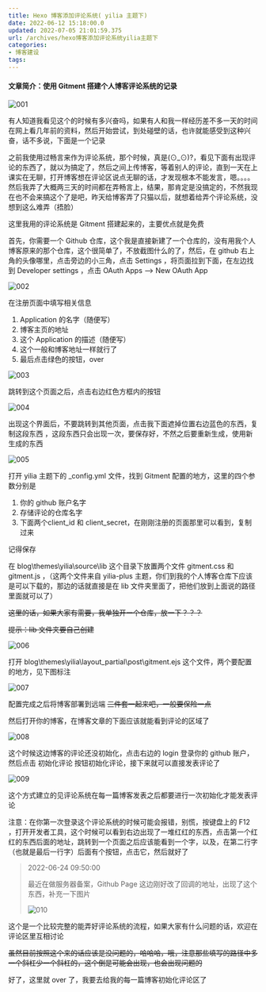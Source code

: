 ```yaml
---
title: Hexo 博客添加评论系统( yilia 主题下)
date: 2022-06-12 15:18:00.0
updated: 2022-07-05 21:01:59.375
url: /archives/hexo博客添加评论系统yilia主题下
categories: 
- 博客建设
tags: 
---
```




#### 文章简介：使用 Gitment 搭建个人博客评论系统的记录

<!--more-->

![001](http://img.shuyepl.com/202207042047046.jpg)

有人知道我看见这个的时候有多兴奋吗，如果有人和我一样经历差不多一天的时间在网上看几年前的资料，然后开始尝试，到处碰壁的话，也许就能感受到这种兴奋，话不多说，下面是一个记录

之前我使用过畅言来作为评论系统，那个时候，真是(⊙_⊙)?，看见下面有出现评论的东西了，就以为搞定了，然后之间上传博客，等着别人的评论，直到一天在上课实在无聊，打开博客想在评论区说点无聊的话，才发现根本不能发言，嗯。。。。然后我弄了大概两三天的时间都在弄畅言上，结果，那肯定是没搞定的，不然我现在也不会来搞这个了是吧，昨天给博客弄了只猫以后，就想着给弄个评论系统，没想到这么难弄（捂脸）

这里我用的评论系统是 Gitment 搭建起来的，主要优点就是免费

首先，你需要一个 Github 仓库，这个我是直接新建了一个仓库的，没有用我个人博客原来的那个仓库，这个很简单了，不放截图什么的了，然后，在 github 右上角的头像哪里，点击旁边的小三角，点击 Settings ，将页面拉到下面，在左边找到 Developer settings ，点击 OAuth Apps --> New OAuth App

![002](http://img.shuyepl.com/202207042048867.png)

在注册页面中填写相关信息

1. Application 的名字（随便写）
2. 博客主页的地址
3. 这个 Application 的描述（随便写）
4. 这个一般和博客地址一样就行了
5. 最后点击绿色的按钮，over

![003](http://img.shuyepl.com/202207042048598.png)

跳转到这个页面之后，点击右边红色方框内的按钮

![004](http://img.shuyepl.com/202207042048007.png)

出现这个界面后，不要跳转到其他页面，点击我下面遮掉位置右边蓝色的东西，复制这段东西 ，这段东西只会出现一次，要保存好，不然之后要重新生成，使用新生成的东西

![005](http://img.shuyepl.com/202207042048662.png)

打开 yilia 主题下的 _config.yml 文件，找到 Gitment 配置的地方，这里的四个参数分别是

1. 你的 github 账户名字
2. 存储评论的仓库名字
3. 下面两个client_id 和 client_secret，在刚刚注册的页面那里可以看到，复制过来

记得保存

在 blog\themes\yilia\source\lib 这个目录下放置两个文件 gitment.css 和 gitment.js ，（这两个文件来自 yilia-plus 主题，你们到我的个人博客仓库下应该是可以下载的，那边的话就直接是在 lib 文件夹里面了，把他们放到上面说的路径里面就可以了）

~~这里的话，如果大家有需要，我单独开一个仓库，放一下？？？~~

~~提示：lib 文件夹要自己创建~~

![006](http://img.shuyepl.com/202207042048597.png)

打开 blog\themes\yilia\layout\_partial\post\gitment.ejs 这个文件，两个要配置的地方，见下图标注

![007](http://img.shuyepl.com/202207042048467.png)

配置完成之后将博客部署到远端   ~~三件套一起来吧，一般要保险一点~~

然后打开你的博客，在博客文章的下面应该就能看到评论的区域了

![008](http://img.shuyepl.com/202207042048367.png)

这个时候这边博客的评论还没初始化，点击右边的 login 登录你的 github 账户，然后点击 初始化评论 按钮初始化评论，接下来就可以直接发表评论了

![009](http://img.shuyepl.com/202207042049561.png)

这个方式建立的见评论系统在每一篇博客发表之后都要进行一次初始化才能发表评论

注意：在你第一次登录这个评论系统的时候可能会报错，别慌，按键盘上的 F12 ，打开开发者工具，这个时候可以看到右边出现了一堆红红的东西，点击第一个红红的东西后面的地址，跳转到一个页面之后应该能看到一个字，以及，在第二行字（也就是最后一行字）后面有个按钮，点击它，然后就好了

> 2022-06-24 09:50:00
>
> 最近在做服务器备案，Github Page 这边刚好改了回调的地址，出现了这个东西，补充一下图片
>
> ![010](F:%5Cblog%5Csource%5C_posts%5C%E4%B8%AA%E4%BA%BA%E5%8D%9A%E5%AE%A2%5CHexo%E5%8D%9A%E5%AE%A2%E6%B7%BB%E5%8A%A0%E8%AF%84%E8%AE%BA%E7%B3%BB%E7%BB%9F(yilia%E4%B8%BB%E9%A2%98%E4%B8%8B)%5C010.png)

这个是一个比较完整的能弄好评论系统的流程，如果大家有什么问题的话，欢迎在评论区里互相讨论

~~虽然目前按照这个来的话应该是没问题的，哈哈哈，哦，注意那些填写的路径中多一个斜杠少一个斜杠的，这个倒是可能会出现，也会出现问题的~~

好了，这里就 over 了，我要去给我的每一篇博客初始化评论区了